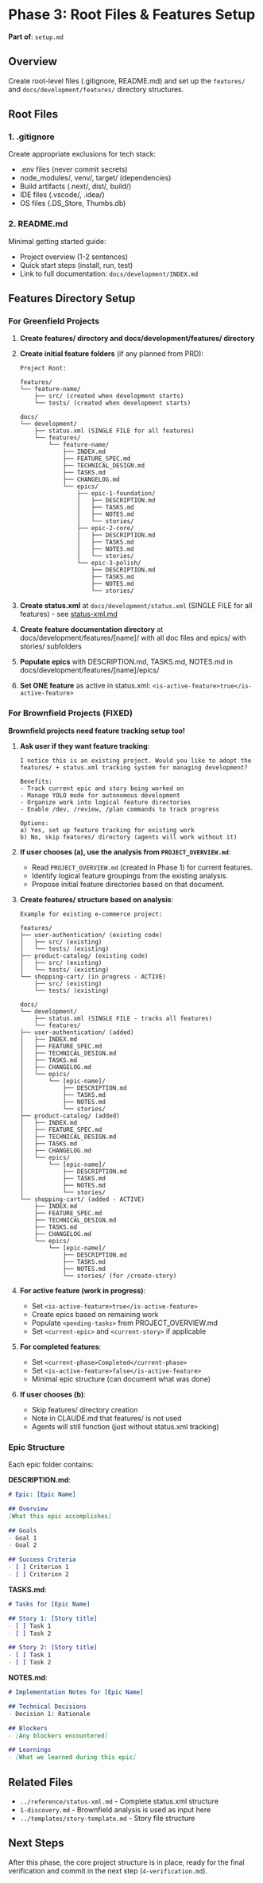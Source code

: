 # Phase 3: Root Files & Features Setup

**Part of**: `setup.md`

## Overview

Create root-level files (.gitignore, README.md) and set up the `features/` and `docs/development/features/` directory structures.

## Root Files

### 1. .gitignore
Create appropriate exclusions for tech stack:
- .env files (never commit secrets)
- node_modules/, venv/, target/ (dependencies)
- Build artifacts (.next/, dist/, build/)
- IDE files (.vscode/, .idea/)
- OS files (.DS_Store, Thumbs.db)

### 2. README.md
Minimal getting started guide:
- Project overview (1-2 sentences)
- Quick start steps (install, run, test)
- Link to full documentation: `docs/development/INDEX.md`

## Features Directory Setup

### For Greenfield Projects

1. **Create features/ directory and docs/development/features/ directory**
2. **Create initial feature folders** (if any planned from PRD):
   ```
   Project Root:

   features/
   └── feature-name/
       ├── src/ (created when development starts)
       └── tests/ (created when development starts)

   docs/
   └── development/
       ├── status.xml (SINGLE FILE for all features)
       └── features/
           └── feature-name/
               ├── INDEX.md
               ├── FEATURE_SPEC.md
               ├── TECHNICAL_DESIGN.md
               ├── TASKS.md
               ├── CHANGELOG.md
               └── epics/
                   ├── epic-1-foundation/
                   │   ├── DESCRIPTION.md
                   │   ├── TASKS.md
                   │   ├── NOTES.md
                   │   └── stories/
                   ├── epic-2-core/
                   │   ├── DESCRIPTION.md
                   │   ├── TASKS.md
                   │   ├── NOTES.md
                   │   └── stories/
                   └── epic-3-polish/
                       ├── DESCRIPTION.md
                       ├── TASKS.md
                       ├── NOTES.md
                       └── stories/
   ```

3. **Create status.xml** at `docs/development/status.xml` (SINGLE FILE for all features) - see [status-xml.md](../reference/status-xml.md)
4. **Create feature documentation directory** at docs/development/features/[name]/ with all doc files and epics/ with stories/ subfolders
5. **Populate epics** with DESCRIPTION.md, TASKS.md, NOTES.md in docs/development/features/[name]/epics/
6. **Set ONE feature** as active in status.xml: `<is-active-feature>true</is-active-feature>`

### For Brownfield Projects (FIXED)

**Brownfield projects need feature tracking setup too!**

1. **Ask user if they want feature tracking**:
   ```
   I notice this is an existing project. Would you like to adopt the
   features/ + status.xml tracking system for managing development?
   
   Benefits:
   - Track current epic and story being worked on
   - Manage YOLO mode for autonomous development
   - Organize work into logical feature directories
   - Enable /dev, /review, /plan commands to track progress
   
   Options:
   a) Yes, set up feature tracking for existing work
   b) No, skip features/ directory (agents will work without it)
   ```

2. **If user chooses (a), use the analysis from `PROJECT_OVERVIEW.md`**:
   - Read `PROJECT_OVERVIEW.md` (created in Phase 1) for current features.
   - Identify logical feature groupings from the existing analysis.
   - Propose initial feature directories based on that document.

3. **Create features/ structure based on analysis**:
   ```
   Example for existing e-commerce project:

   features/
   ├── user-authentication/ (existing code)
   │   ├── src/ (existing)
   │   └── tests/ (existing)
   ├── product-catalog/ (existing code)
   │   ├── src/ (existing)
   │   └── tests/ (existing)
   └── shopping-cart/ (in progress - ACTIVE)
       ├── src/ (existing)
       └── tests/ (existing)

   docs/
   └── development/
       ├── status.xml (SINGLE FILE - tracks all features)
       └── features/
   ├── user-authentication/ (added)
   │   ├── INDEX.md
   │   ├── FEATURE_SPEC.md
   │   ├── TECHNICAL_DESIGN.md
   │   ├── TASKS.md
   │   ├── CHANGELOG.md
   │   └── epics/
   │       └── [epic-name]/
   │           ├── DESCRIPTION.md
   │           ├── TASKS.md
   │           ├── NOTES.md
   │           └── stories/
   ├── product-catalog/ (added)
   │   ├── INDEX.md
   │   ├── FEATURE_SPEC.md
   │   ├── TECHNICAL_DESIGN.md
   │   ├── TASKS.md
   │   ├── CHANGELOG.md
   │   └── epics/
   │       └── [epic-name]/
   │           ├── DESCRIPTION.md
   │           ├── TASKS.md
   │           ├── NOTES.md
   │           └── stories/
   └── shopping-cart/ (added - ACTIVE)
       ├── INDEX.md
       ├── FEATURE_SPEC.md
       ├── TECHNICAL_DESIGN.md
       ├── TASKS.md
       ├── CHANGELOG.md
       └── epics/
           └── [epic-name]/
               ├── DESCRIPTION.md
               ├── TASKS.md
               ├── NOTES.md
               └── stories/ (for /create-story)
   ```

4. **For active feature (work in progress)**:
   - Set `<is-active-feature>true</is-active-feature>`
   - Create epics based on remaining work
   - Populate `<pending-tasks>` from PROJECT_OVERVIEW.md
   - Set `<current-epic>` and `<current-story>` if applicable

5. **For completed features**:
   - Set `<current-phase>Completed</current-phase>`
   - Set `<is-active-feature>false</is-active-feature>`
   - Minimal epic structure (can document what was done)

6. **If user chooses (b)**:
   - Skip features/ directory creation
   - Note in CLAUDE.md that features/ is not used
   - Agents will still function (just without status.xml tracking)

### Epic Structure

Each epic folder contains:

**DESCRIPTION.md**:
```markdown
# Epic: [Epic Name]

## Overview
[What this epic accomplishes]

## Goals
- Goal 1
- Goal 2

## Success Criteria
- [ ] Criterion 1
- [ ] Criterion 2
```

**TASKS.md**:
```markdown
# Tasks for [Epic Name]

## Story 1: [Story title]
- [ ] Task 1
- [ ] Task 2

## Story 2: [Story title]
- [ ] Task 1
- [ ] Task 2
```

**NOTES.md**:
```markdown
# Implementation Notes for [Epic Name]

## Technical Decisions
- Decision 1: Rationale

## Blockers
- [Any blockers encountered]

## Learnings
- [What we learned during this epic]
```

## Related Files
- `../reference/status-xml.md` - Complete status.xml structure
- `1-discovery.md` - Brownfield analysis is used as input here
- `../templates/story-template.md` - Story file structure

## Next Steps

After this phase, the core project structure is in place, ready for the final verification and commit in the next step (`4-verification.md`).
